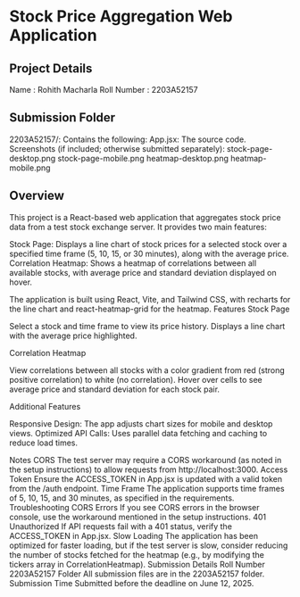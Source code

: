 # Stock Price Aggregation Web Application
## Project Details
Name : Rohith Macharla
Roll Number : 2203A52157

## Submission Folder

2203A52157/: Contains the following:
App.jsx: The source code.
Screenshots (if included; otherwise submitted separately):
stock-page-desktop.png
stock-page-mobile.png
heatmap-desktop.png
heatmap-mobile.png

## Overview
This project is a React-based web application that aggregates stock price data from a test stock exchange server. It provides two main features:

Stock Page: Displays a line chart of stock prices for a selected stock over a specified time frame (5, 10, 15, or 30 minutes), along with the average price.
Correlation Heatmap: Shows a heatmap of correlations between all available stocks, with average price and standard deviation displayed on hover.

The application is built using React, Vite, and Tailwind CSS, with recharts for the line chart and react-heatmap-grid for the heatmap.
Features
Stock Page

Select a stock and time frame to view its price history.
Displays a line chart with the average price highlighted.

Correlation Heatmap

View correlations between all stocks with a color gradient from red (strong positive correlation) to white (no correlation).
Hover over cells to see average price and standard deviation for each stock pair.

Additional Features

Responsive Design: The app adjusts chart sizes for mobile and desktop views.
Optimized API Calls: Uses parallel data fetching and caching to reduce load times.



Notes
CORS
The test server may require a CORS workaround (as noted in the setup instructions) to allow requests from http://localhost:3000.
Access Token
Ensure the ACCESS_TOKEN in App.jsx is updated with a valid token from the /auth endpoint.
Time Frame
The application supports time frames of 5, 10, 15, and 30 minutes, as specified in the requirements.
Troubleshooting
CORS Errors
If you see CORS errors in the browser console, use the workaround mentioned in the setup instructions.
401 Unauthorized
If API requests fail with a 401 status, verify the ACCESS_TOKEN in App.jsx.
Slow Loading
The application has been optimized for faster loading, but if the test server is slow, consider reducing the number of stocks fetched for the heatmap (e.g., by modifying the tickers array in CorrelationHeatmap).
Submission Details
Roll Number
2203A52157
Folder
All submission files are in the 2203A52157 folder.
Submission Time
Submitted before the deadline on June 12, 2025.
